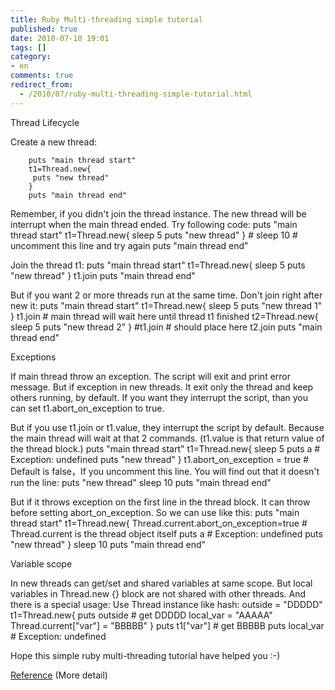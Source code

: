 ```yaml
---
title: Ruby Multi-threading simple tutorial
published: true
date: 2010-07-10 19:01
tags: []
category:
- en
comments: true
redirect_from:
  - /2010/07/ruby-multi-threading-simple-tutorial.html
---
```




Thread Lifecycle

Create a new thread:

		puts "main thread start"
		t1=Thread.new{
		 puts "new thread"
		}
		puts "main thread end"

Remember, if you didn't join the thread instance. The new thread will be interrupt when the main thread ended. Try following code:
		puts "main thread start"
		t1=Thread.new{
		 sleep 5
		 puts "new thread"
		}
		# sleep 10 # uncomment this line and try again
		puts "main thread end"

Join the thread t1:
		puts "main thread start"
		t1=Thread.new{
		 sleep 5
		 puts "new thread"
		}
		t1.join
		puts "main thread end"


But if you want 2 or more threads run at the same time. Don't join right after new it:
		puts "main thread start"
		t1=Thread.new{
		 sleep 5
		 puts "new thread 1"
		}
		t1.join # main thread will wait here until thread t1 finished
		t2=Thread.new{
		 sleep 5
		 puts "new thread 2"
		}
		#t1.join # should place here
		t2.join
		puts "main thread end"


Exceptions

If main thread throw an exception. The script will exit and print error message. But if exception in new threads. It exit only the thread and keep others running, by default. If you want they interrupt the script, than you can set t1.abort_on_exception to true.

But if you use t1.join or t1.value, they interrupt the script by default. Because the main thread will wait at that 2 commands. (t1.value is that return value of the thread block.)
		puts "main thread start"
		t1=Thread.new{
		 sleep 5
		 puts a # Exception: undefined
		 puts "new thread"
		}
		t1.abort_on_exception = true # Default is false，If you uncomment this line. You will find out that it doesn't run the line: puts "new thread"
		sleep 10
		puts "main thread end"

But if it throws exception on the first line in the thread block. It can throw before setting abort_on_exception. So we can use like this:
		puts "main thread start"
		t1=Thread.new{
		 Thread.current.abort_on_exception=true # Thread.current is the thread object itself
		 puts a # Exception: undefined
		 puts "new thread"
		}
		sleep 10
		puts "main thread end"

Variable scope

In new threads can get/set and shared variables at same scope. But local variables in Thread.new {} block are not shared with other threads. And there is a special usage: Use Thread instance like hash:
		outside = "DDDDD"
		t1=Thread.new{
		 puts outside # get DDDDD
		 local_var = "AAAAA"
		 Thread.current["var"] = "BBBBB"
		}
		puts t1["var"] # get BBBBB
		puts local_var # Exception: undefined




Hope this simple ruby multi-threading tutorial have helped you :-)

[Reference][2] (More detail)

[2]: http://www.tutorialspoint.com/ruby/ruby_multithreading.htm
